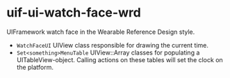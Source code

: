 # uif-ui-watch-face-wrd
UIFramework watch face in the Wearable Reference Design style.

* ```WatchFaceUI``` UIView class responsible for drawing the current time.
* ```Set<something>MenuTable``` UIView::Array classes for populating a UITableView-object. Calling actions on these tables will set the clock on the platform.
